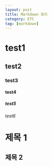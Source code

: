 ```yaml
---
layout: post
title: Markdown 정리
category: ETC
tag: [markdown]
---
```


# test1
## test2
### test3
#### test4
##### test5
###### test6

제목 1
======

제목 2
------
